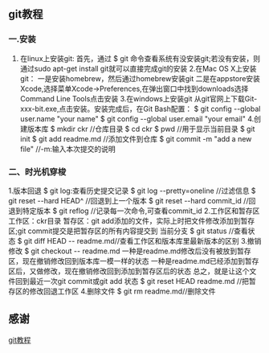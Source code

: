 ## git教程
### 一.安装
  1. 在linux上安装git:
首先，通过 $ git 命令查看系统有没安装git;若没有安装，则通过sudo apt-get install git就可以直接完成git的安装
  2.在Mac OS X上安装git：
一是安装homebrew，然后通过homebrew安装git
二是在appstore安装Xcode,选择菜单Xcode->Preferences,在弹出窗口中找到downloads选择Command Line Tools点击安装
3.在windows上安装git
从git官网上下载Git-xxx-bit.exe,点击安装。安装完成后，在Git Bash配置：
$ git config --global user.name "your name"
$ git config --global user.email "your email"
4.创建版本库
$ mkdir ckr  //仓库目录
$ cd ckr
$ pwd   //用于显示当前目录
$ git init 
$ git add readme.md //添加文件到仓库
$ git commit -m "add a new file" //-m:输入本次提交的说明

### 二、时光机穿梭
1.版本回退
$ git log:查看历史提交记录
$ git log --pretty=oneline //过滤信息
$ git reset --hard HEAD^  //回退到上一个版本
$ git reset --hard commit_id   //回退到特定版本
$ git reflog //记录每一次命令,可查看commit_id
2.工作区和暂存区
工作区：ckr目录
暂存区：git add添加的文件，实际上时把文件修改添加到暂存区;git commit提交是把暂存区的所有内容提交到
当前分支
$ git status  //查看状态
$ git diff HEAD -- readme.md//查看工作区和版本库里最新版本的区别
3.撤销修改
$ git checkout -- readme.md
一种是readme.md修改后没有被放到暂存区，现在撤销修改回到版本库一模一样的状态
一种是readme.md已经添加到暂存区后，又做修改，现在撤销修改回到添加到暂存区后的状态
总之，就是让这个文件回到最近一次git commit或git add 状态
$ git reset HEAD readme.md //把暂存区的修改回退工作区
4.删除文件
$ git rm readme.md//删除文件



## 感谢
[git教程](https://www.liaoxuefeng.com/wiki/0013739516305929606dd18361248578c67b8067c8c017b000)
